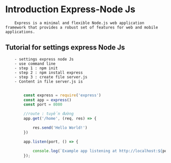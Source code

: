 # Introduction Express-Node Js

        Express is a minimal and flexible Node.js web application framework that provides a robust set of features for web and mobile applications.

## Tutorial for settings express Node Js

        - settings express node Js 
        - use command line
        - step 1 : npm init 
        - step 2 : npm install express
        - step 3 : create file server.js
        - Content in file server.js is
```js
        
        const express = require('express')
        const app = express()
        const port = 8080

        //route : tuyến đường
        app.get('/home', (req, res) => {

            res.send('Hello World!')
        })

        app.listen(port, () => {

            console.log(`Example app listening at http://localhost:${port}`)
        });
        
        
```













































